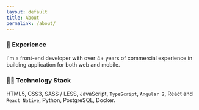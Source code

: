 ```yaml
---
layout: default
title: About
permalink: /about/
---
```


### :dart: Experience

I'm a front-end developer with over 4+ years of commercial experience in building application for both web and mobile.

### :man_technologist: Technology Stack

HTML5, CSS3, SASS / LESS, JavaScript, `TypeScript`, `Angular 2`, React and `React Native`, Python, PostgreSQL, Docker.
